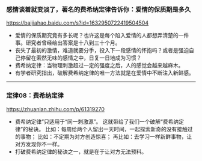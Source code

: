 ### 感情谈着就变淡了，著名的费希纳定律告诉你：爱情的保质期是多久
https://baijiahao.baidu.com/s?id=1632950722419504504
- 爱情的保质期究竟有多长呢？也许这是每个陷入爱情的人都想弄清楚的一件事。研究者曾经给出答案是十八到三十个月。
- 丧失了最初的激情，难道就要分手，投入下一段感情的怀抱吗？或者是强迫自己停留在索然无味的感情之中，日复一日地成为习惯？
- 费希纳定律：当物理刺激超过一定的强度之后，人的感觉会越来越麻木。
- 有学者研究指出，破解费希纳定律的唯一方法就是在爱情中不断注入新鲜感。
---
### 定律08：费希纳定律
https://zhuanlan.zhihu.com/p/61319270
- 费希纳定律”只适用于“同一刺激源”。 这就带给了我们一个破解“费希纳定律”的秘诀。 比如：每周给两个人留出一天时间，一起探索新奇的没有接触过的事物； 比如：不定期为对方创造惊喜； 再比如：去学习一样新鲜事物，让对方发现你不一样。
- 打破费希纳定律的秘诀之一，就是在于让对方无法预料。